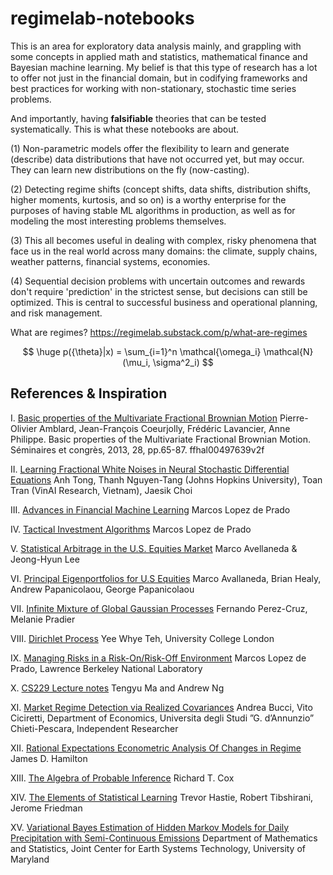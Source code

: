 # regimelab-notebooks

This is an area for exploratory data analysis mainly, and grappling with some concepts in applied math and statistics, mathematical finance and Bayesian machine learning. My belief is that this type of research has a lot to offer not just in the financial domain, but in codifying frameworks and best practices for working with non-stationary, stochastic time series problems. 

And importantly, having <b>falsifiable</b> theories that can be tested systematically. This is what these notebooks are about. 

(1) Non-parametric models offer the flexibility to learn and generate (describe) data distributions that have not occurred yet, but may occur. They can learn new distributions on the fly (now-casting). 

(2) Detecting regime shifts (concept shifts, data shifts, distribution shifts, higher moments, kurtosis, and so on) is a worthy enterprise for the purposes of having stable ML algorithms in production, as well as for modeling the most interesting problems themselves. 

(3) This all becomes useful in dealing with complex, risky phenomena that face us in the real world across many domains: the climate, supply chains, weather patterns, financial systems, economies. 

(4) Sequential decision problems with uncertain outcomes and rewards don't require 'prediction' in the strictest sense, but decisions can still be optimized. This is central to successful business and operational planning, and risk management.

What are regimes?
https://regimelab.substack.com/p/what-are-regimes

$$
\huge p({\theta}|x) = \sum_{i=1}^n \mathcal{\omega_i} \mathcal{N}(\mu_i, \sigma^2_i)
$$

References & Inspiration
------------------------

I. [Basic properties of the Multivariate Fractional Brownian Motion](https://hal.science/hal-00497639/document)
Pierre-Olivier Amblard, Jean-François Coeurjolly, Frédéric Lavancier, Anne Philippe. Basic properties
of the Multivariate Fractional Brownian Motion. Séminaires et congrès, 2013, 28, pp.65-87. ffhal00497639v2f

II. [Learning Fractional White Noises in Neural Stochastic Differential Equations](https://openreview.net/pdf?id=lTZBRxm2q5)
Anh Tong, Thanh Nguyen-Tang (Johns Hopkins University), Toan Tran (VinAI Research, Vietnam), Jaesik Choi

III. [Advances in Financial Machine Learning](https://www.wiley.com/en-us/Advances+in+Financial+Machine+Learning-p-9781119482086)
Marcos Lopez de Prado 

IV. [Tactical Investment Algorithms](https://papers.ssrn.com/sol3/papers.cfm?abstract_id=3459866)
Marcos Lopez de Prado

V. [Statistical Arbitrage in the U.S. Equities Market](https://math.nyu.edu/~avellane/AvellanedaLeeStatArb20090616.pdf)
Marco Avellaneda & Jeong-Hyun Lee

VI. [Principal Eigenportfolios for U.S Equities](https://papers.ssrn.com/sol3/papers.cfm?abstract_id=3738769)
Marco Avallaneda, Brian Healy, Andrew Papanicolaou, George Papanicolaou

VII. [Infinite Mixture of Global Gaussian Processes](https://www.bell-labs.com/institute/publications/itd-15-55873g/#gref)
Fernando Perez-Cruz, Melanie Pradier

VIII. [Dirichlet Process](https://www.gatsby.ucl.ac.uk/~ywteh/research/npbayes/dp.pdf)
Yee Whye Teh, University College London

IX. [Managing Risks in a Risk-On/Risk-Off Environment](https://papers.ssrn.com/sol3/papers.cfm?abstract_id=2150877)
Marcos Lopez de Prado, Lawrence Berkeley National Laboratory

X. [CS229 Lecture notes](http://cs229.stanford.edu/notes2020spring/cs229-notes8.pdf)
Tengyu Ma and Andrew Ng

XI. [Market Regime Detection via Realized Covariances](https://arxiv.org/pdf/2104.03667.pdf)
Andrea Bucci, Vito Ciciretti, Department of Economics, Universita degli Studi ”G. d’Annunzio” Chieti-Pescara, Independent Researcher

XII. [Rational Expectations Econometric Analysis Of Changes in Regime](https://www.bu.edu/econ/files/2014/01/Hamilton-Interest-Rates.pdf)
James D. Hamilton

XIII. [The Algebra of Probable Inference](https://bayes.wustl.edu/Manual/cox-algebra.pdf)
Richard T. Cox

XIV. [The Elements of Statistical Learning](https://www.amazon.com/Elements-Statistical-Learning-Prediction-Statistics/dp/0387848576)
Trevor Hastie, Robert Tibshirani, Jerome Friedman

XV. [Variational Bayes Estimation of Hidden Markov Models for Daily Precipitation with Semi-Continuous Emissions](http://hpcf-files.umbc.edu/research/papers/MajumderHPCF20218.pdf)
Department of Mathematics and Statistics, Joint Center for Earth Systems Technology, University of Maryland
